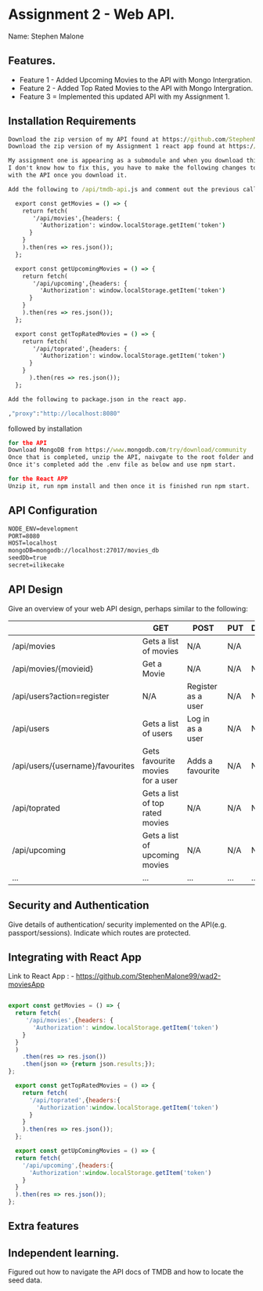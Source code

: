 # Assignment 2 - Web API.

Name: Stephen Malone

## Features.

 
 + Feature 1 - Added Upcoming Movies to the API with Mongo Intergration.
 + Feature 2 - Added Top Rated Movies to the API with Mongo Intergration.
 + Feature 3 = Implemented this updated API with my Assignment 1.


## Installation Requirements


```bat
Download the zip version of my API found at https://github.com/StephenMalone99/wad-api-labs-2020
Download the zip version of my Assignment 1 react app found at https://github.com/StephenMalone99/wad2-moviesApp

My assignment one is appearing as a submodule and when you download this project it appears as empty. 
I don't know how to fix this, you have to make the following changes to the react app to get it to work 
with the API once you download it.

Add the following to /api/tmdb-api.js and comment out the previous calls.

  export const getMovies = () => {
    return fetch(
       '/api/movies',{headers: {
         'Authorization': window.localStorage.getItem('token')
      }
    }
    ).then(res => res.json());
  };

  export const getUpcomingMovies = () => {
    return fetch(
       '/api/upcoming',{headers: {
         'Authorization': window.localStorage.getItem('token')
      }
    }
    ).then(res => res.json());
  };

  export const getTopRatedMovies = () => {
    return fetch(
       '/api/toprated',{headers: {
         'Authorization': window.localStorage.getItem('token')
      }
    }
      ).then(res => res.json());
  };

Add the following to package.json in the react app.

,"proxy":"http://localhost:8080"


```

followed by installation

```bat
for the API
Download MongoDB from https://www.mongodb.com/try/download/community
Once that is completed, unzip the API, naivgate to the root folder and then run 'npm install'. 
Once it's completed add the .env file as below and use npm start.

for the React APP
Unzip it, run npm install and then once it is finished run npm start.
```


## API Configuration


```bat
NODE_ENV=development
PORT=8080
HOST=localhost
mongoDB=mongodb://localhost:27017/movies_db
seedDb=true
secret=ilikecake
```


## API Design


Give an overview of your web API design, perhaps similar to the following: 

|  |  GET | POST | PUT | DELETE
| -- | -- | -- | -- | -- 
| /api/movies | Gets a list of movies | N/A | N/A
| /api/movies/{movieid} | Get a Movie | N/A | N/A | N/A
| /api/users?action=register| N/A | Register as a user | N/A | N/A
| /api/users | Gets a list of users | Log in as a user | N/A | N/A
| /api/users/{username}/favourites | Gets favourite movies for a user | Adds a favourite | N/A | N/A
| /api/toprated | Gets a list of top rated movies| N/A | N/A | N/A
| /api/upcoming | Gets a list of upcoming movies | N/A | N/A | N/A
| ... | ... | ... | ... | ...


## Security and Authentication


Give details of authentication/ security implemented on the API(e.g. passport/sessions). Indicate which routes are protected.


## Integrating with React App


Link to React App : - https://github.com/StephenMalone99/wad2-moviesApp

~~~Javascript

export const getMovies = () => {
  return fetch(
     '/api/movies',{headers: {
       'Authorization': window.localStorage.getItem('token')
    }
  }
  )
    .then(res => res.json())
    .then(json => {return json.results;});
};

  export const getTopRatedMovies = () => {
    return fetch(
      '/api/toprated',{headers:{
        'Authorization':window.localStorage.getItem('token')
      }
    }
    ).then(res => res.json());
  };

  export const getUpComingMovies = () => {
  return fetch(
    '/api/upcoming',{headers:{
      'Authorization':window.localStorage.getItem('token')
    }
  }
  ).then(res => res.json());
};

~~~


## Extra features


## Independent learning.


Figured out how to navigate the API docs of TMDB and how to locate the seed data.
